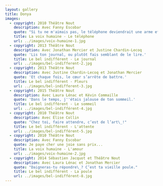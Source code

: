 ```yaml
---
layout: gallery
title: Donya
images:
  - copyright: 2010 Théâtre Nout
    description: Avec Fanny Escobar
    quote: "Si tu ne m'aimais pas, le téléphone deviendrait une arme effrayante."
    title: La voix humaine - Le téléphone
    url: ../images/voix-humaine-1.jpg
  - copyright: 2013 Théâtre Nout
    description: Avec Jonathan Mercier et Justine Chardin-Lecoq
    quote: 'Lis ton journal, ou plutôt fais semblant de le lire.'
    title: Le bel indifférent - Le journal
    url: ../images/bel-indifferent-2.jpg
  - copyright: 2013 Théâtre Nout
    description: Avec Justine Chardin-Lecoq et Jonathan Mercier
    quote: 'Et chaque fois, le cœur s’arrête de battre.'
    title: Le bel indifférent - Pleurs
    url: ../images/bel-indifferent-3.jpg
  - copyright: 2015 Théâtre Nout
    description: Avec Laura Lénac et Kévin Commaille
    quote: 'Dans le temps, j''étais jalouse de ton sommeil.'
    title: Le bel indifférent - Le sommeil
    url: ../images/bel-indifférent-4.jpg
  - copyright: 2010 Théâtre Nout
    description: Avec Élise Collin
    quote: "Chez toi, faire attendre, c’est de l’art\_!"
    title: Le bel indifférent - L'attente
    url: ../images/bel-indifférent-5.jpg
  - copyright: 2010 Théâtre Nout
    description: Avec Fanny Escobar
    quote: Je paye cher une joie sans prix...
    title: La voix humaine - L'amour
    url: ../images/voix-humaine-2.jpg
  - copyright: 2014 Sébastien Jacquot et Théâtre Nout
    description: Avec Laura Lénac et Jonathan Mercier
    quote: "Daigneras-tu répondre\_? C’est ta vieille poule."
    title: Le bel indifférent - La poule
    url: ../images/bel-indifférent-8.jpg
---
```

